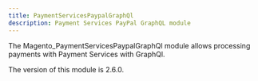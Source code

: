 ```yaml
---
title: PaymentServicesPaypalGraphQl
description: Payment Services PayPal GraphQL module
---
```


The Magento_PaymentServicesPaypalGraphQl module allows processing payments with Payment Services with GraphQl.

<InlineAlert slots="text" />
The version of this module is 2.6.0.
